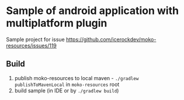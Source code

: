 # Sample of android application with multiplatform plugin

Sample project for issue https://github.com/icerockdev/moko-resources/issues/119

## Build

1. publish moko-resources to local maven - `./gradlew publishToMavenLocal` in `moko-resources` root
2. build sample (in IDE or by `./gradlew build`)
